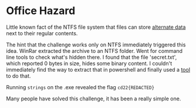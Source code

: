 # Office Hazard

Little known fact of the NTFS file system that files can store [alternate data](https://owasp.org/www-community/attacks/Windows_alternate_data_stream) next to their regular contents.

The hint that the challenge works only on NTFS immediately triggered this idea. WinRar extracted the archive to an NTFS folder. Went for command line tools to check what's hidden there. I found that the file 'secret.txt', which reported 0 bytes in size, hides some binary content. I couldn't immediately find the way to extract that in powershell and finally used a [tool](https://www.nirsoft.net/utils/alternate_data_streams.html) to do that.

Running `strings` on the .exe revealed the flag `cd22{REDACTED}`

Many people have solved this challenge, it has been a really simple one.
